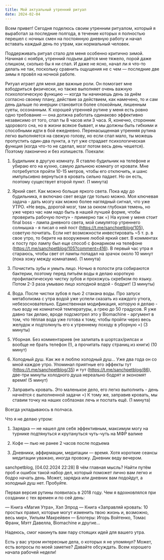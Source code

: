```yaml
---
title: Мой актуальный утренний ритуал
date: 2024-02-04
---
```

Всем привет! Сегодня поделюсь своим утренним ритуалом, который я выработал за последние полгода, в течение которых я полностью перешел с ночных смен на постоянную дневную работу и начал вставать каждый день по утрам, как нормальный человек.

Поддерживать ритуал стало для меня особенно критично зимой. Начиная с ноября, утренний подъем даётся мне тяжело, порой даже слишком, сколько бы я ни спал. И даже не ясно, начал ли я что-то делать не так, поскольку сравнить ощущения не с чем — последние две зимы я провёл на ночной работе. 

Ритуал играет для меня две важные роли. Он помогает мне взбодриться физически, но также выполняет очень важную психологическую функцию — когда ты начинаешь день за днём согласно своему плану, действие за действием, как намечено, то и сам день дальше по инерции становится более спокойным, лишенным суеты, осознанным. К хорошей утренней рутине у меня есть ровно одно требование — она должна работать одинаково эффективно независимо от того, спал ты 8 часов или 3 часа. Я, конечно, сторонник здорового сна, но в жизни всякое бывает, и мы должны быть гибкими и способными идти в бой ежедневно. Перенасыщенная утренняя рутина легко выполняется на свежую голову, но если спал мало, ты можешь пропустить один-два пункта, а тут уже страдает психологическая функция (когда что-то не сделал, мозг потом весь день чешется). Поэтому лаконично и без излишеств. Поехали:

1. Будильник в другую комнату. Я ставлю будильник на телефоне и убираю его на кухню, самую дальнюю комнату от кровати. Мне потребуется пройти 10-15 метров, чтобы его отключить, и шанс импульсивно вернуться в кровать сильно падает. Но он есть, поэтому существует второй пункт. (1 минута)

2. Яркий свет. Как можно больше яркого света. Пока иду до будильника, я включаю свет везде где только можно. Моя ключевая задача - дать мозгу как можно более наглядный сигнал, что уже УТРО. «Не верь, дорогой мозг, там за окном глубокая темень, но уже через час нам надо быть в нашей лучшей форме, чтобы проверить рабочую почту» - примерно так =) На кухне у меня стоит final boss - лампа дневного света, мой симулятор утреннего солнышка - я писал о ней пост (https://t.me/sanchpetblog/105), советую почитать. Если нет возможности инвестировать ~5 т. р. в свое утро, то берите на вооружение любой яркий свет. В комментах к посту про лампу был еще способ с фонариком на телефоне (https://t.me/sanchpetblog/105?comment=416). В первый час утра я стараюсь, чтобы свет от лампы попадал на зрачок около 10 минут (пока хожу между комнатами). (1 минута)

3. Почистить зубы и умыть лицо. Ночью в полости рта собираются бактерии, поэтому перед питьём воды я делаю короткую профилактическую чистку зубов и прохожусь скребком по языку. Потом 2-3 раза умываю лицо холодной водой - бодрит! (3 минуты)

4. Вода. После чистки зубов я пью 2 стакана воды. Про запуск метаболизма с утра водой уже успели сказать из каждого утюга, небезосновательно. Единственная модификация, которую я делаю - пью воду не комнатной температуры, а грею до 50 градусов. Я уже давно так делаю, вроде подсмотрел это у Biomachine - аргумент в том, что тёплая вода уже готова к тому, чтобы пройти через весь желудок и подтолкнуть его к утреннему походу в уборную =) (3 минуты)

5. Уборная. Без комментариев (не залипать в шортсах/рилсах и вообще не брать телефон (!), а прочитать пару страниц из книги) (10 минут)

6. Холодный душ. Как же я люблю холодный душ... Уже два года он со мной каждое утро. Упоминал приятные его эффекты тут (https://t.me/sanchpetblog/35) и тут (https://t.me/sanchpetblog/86), две-три минуты холодного душа нереально бодрят и экономят время! (5 минут)

7. Заправить кровать. Это маленькое дело, его легко выполнить - день начнётся с выполненной задачи =) К тому же, заправив кровать, мы ставим точку на наших соблазнах лечь и поспать ещё. (1 минута)

Всегда укладываюсь в полчаса. 

Что я не делаю утром:

1. Зарядка — не нашел для себя эффективным, максимум могу на турнике подтянуться и крутануться чуть-чуть на МФР валике

2. Кофе — пью не ранее 2 часов после подъема

3. Дневники, аффирмации, медитации — время. Хотя короткие сеансы медитации уважаю, иногда провожу. Дневник веду вечером.

sanchpetblog, [04.02.2024 22:28]
В чём главная мысль? Найти путём проб и ошибок такой набор дел, который поможет лично вам легко и бодро начать день. Может, зарядка или дневник вам подойдут, а холодный душ нет. Пробуйте. 

Первая версия рутины появилась в 2018 году. Чем я вдохновлялся при создании с тех времен и по сей день:

— Книга «Магия Утра», Хэл Элрод
— Книга «Заправляй кровать: 10 простых правил, которые могут изменить твою жизнь и, возможно, весь мир», Уильям Макрейвен 
— Блогеры: Игорь Войтенко, Томас Франк, Мэтт Давелла, Biomachine и другие...

Надеюсь, смог накинуть вам пару стоящих идей для вашего утра.

Есть у вас утром интересные дела, о которых я не упомянул? Может, есть вопросы по моей заметке? Давайте обсуждать. Всем хорошего начала рабочей недели!